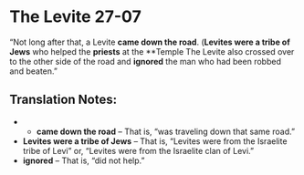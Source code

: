 The Levite 27-07
==================


“Not long after that, a Levite **came down the road**. (**Levites
were a tribe of Jews** who helped the **priests** at the **Temple The
Levite also crossed over to the other side of the road and **ignored**
the man who had been robbed and beaten.”

Translation Notes:
------------------

- -   **came down the road** – That is, “was traveling down that same
    road.”
-   **Levites were a tribe of Jews** – That is, “Levites were from the
    Israelite tribe of Levi” or, “Levites were from the Israelite
    clan of Levi.”
-   **ignored** – That is, “did not help.”

